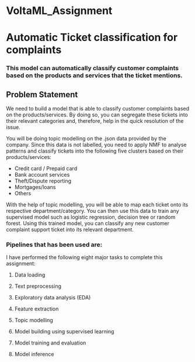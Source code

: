 # VoltaML_Assignment
# Automatic Ticket classification for complaints
### This model can automatically classify customer complaints based on the products and services that the ticket mentions.

## Problem Statement
We need to build a model that is able to classify customer complaints based on the products/services. By doing so, you can segregate these tickets into their relevant categories and, therefore, help in the quick resolution of the issue.

You will be doing topic modelling on the .json data provided by the company. Since this data is not labelled, you need to apply NMF to analyse patterns and classify tickets into the following five clusters based on their products/services:
  - Credit card / Prepaid card
  - Bank account services
  - Theft/Dispute reporting
  - Mortgages/loans
  - Others

With the help of topic modelling, you will be able to map each ticket onto its respective department/category. You can then use this data to train any supervised model such as logistic regression, decision tree or random forest. Using this trained model, you can classify any new customer complaint support ticket into its relevant department.


### **Pipelines that has been used are:**

I have performed the following eight major tasks to complete this assignment:

1.  Data loading

2. Text preprocessing

3. Exploratory data analysis (EDA)

4. Feature extraction

5. Topic modelling 

6. Model building using supervised learning

7. Model training and evaluation

8. Model inference
